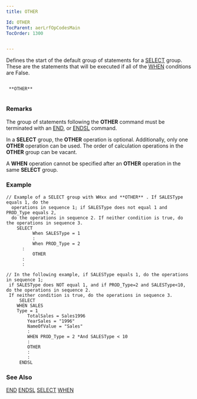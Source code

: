 ```yaml
---
title: OTHER

Id: OTHER
TocParent: aerLrfOpCodesMain
TocOrder: 1300


---
```


Defines the start of the default group of statements for a [SELECT](SELECT.html) group. These are the statements that will be executed if all of the [WHEN](WHEN.html) conditions are False. 

```

 **OTHER** 
        
```

### Remarks
The group of statements following the **OTHER** command must be terminated with an [END](END.html), or [ENDSL](ENDSL.html) command. 

In a **SELECT** group, the **OTHER** operation is optional. Additionally, only one **OTHER** operation can be used. The order of calculation operations in the **OTHER** group can be vacant. 

A **WHEN** operation cannot be specified after an **OTHER** operation in the same **SELECT** group. 

### Example

```
// Example of a SELECT group with WHxx and **OTHER** . If SALESType equals 1, do the 
  operations in sequence 1; if SALESType does not equal 1 and PROD_Type equals 2, 
  do the operations in sequence 2. If neither condition is true, do the operations in sequence 3.   
	SELECT
          When SALESType = 1
          :
          When PROD_Type = 2
	  :          
          OTHER
	  :
	  :

// In the following example, if SALESType equals 1, do the operations in sequence 1;
 if SALESType does NOT equal 1, and if PROD_Type=2 and SALESType<10, do the operations in sequence 2.
 If neither condition is true, do the operations in sequence 3.       
     SELECT
 	WHEN SALES
	Type = 1
        TotalSales = Sales1996
        YearSales = "1996"
        NameOfValue = "Sales"
        :
        WHEN PROD_Type = 2 *And SALESType < 10
        :
        OTHER
        :
        :
     ENDSL    
```

### See Also
[END](END.html)
[ENDSL](ENDSL.html)
[SELECT](SELECT.html)
[WHEN](WHEN.html) 
